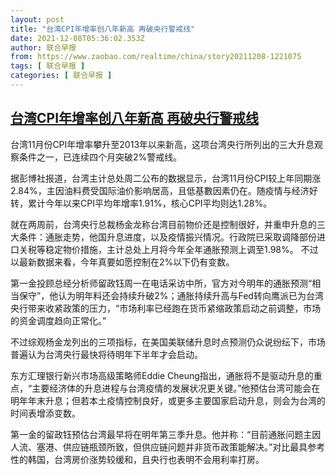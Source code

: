 ```yaml
---
layout: post
title: "台湾CPI年增率创八年新高 再破央行警戒线"
date: 2021-12-08T05:36:02.353Z
author: 联合早报
from: https://www.zaobao.com/realtime/china/story20211208-1221075
tags: [ 联合早报 ]
categories: [ 联合早报 ]
---
```

<!--1638962520000-->
[台湾CPI年增率创八年新高 再破央行警戒线](https://www.zaobao.com/realtime/china/story20211208-1221075)
------

<div>
<p>台湾11月份CPI年增率攀升至2013年以来新高，这项台湾央行所列出的三大升息观察条件之一，已连续四个月突破2%警戒线。</p><p>据彭博社报道，台湾主计总处周二公布的数据显示，台湾11月份CPI较上年同期涨2.84%，主因油料费受国际油价影响居高，且低基數因素仍在。随疫情与经济好转，累计今年以来CPI平均年增率1.91%，核心CPI平均则达1.28%。</p><p>就在两周前，台湾央行总裁杨金龙称台湾目前物价还是控制很好，并重申升息的三大条件：通胀走势，他国升息进度，以及疫情振兴情况。行政院已采取调降部份进口关税等稳定物价措施，主计总处上月将今年全年通胀预测上调至1.98%。 不过以最新数据来看，今年真要如愿控制在2%以下仍有变数。</p><section id="imu"><div id="dfp-ad-imu1">        </div></section><p>第一金投顾总经分析师留政钰周一在电话采访中所，官方对今明年的通胀预测“相当保守”，他认为明年料还会持续升破2%；通胀持续升高与Fed转向鹰派已为台湾央行带来收紧政策的压力，“市场利率已经跑在货币紧缩政策启动之前调整，市场的资金调度趋向正常化。”</p><p>不过综观杨金龙列出的三项指标，在美国美联储升息时点预测仍众说纷纭下，市场普遍认为台湾央行最快将待明年下半年才会启动。</p><p>东方汇理银行新兴市场高级策略师Eddie Cheung指出，通胀将不是驱动升息的重点，“主要经济体的升息进程与台湾疫情的发展状况更关键。”他预估台湾可能会在明年年末升息；但若本土疫情控制良好，或更多主要国家启动升息，则会为台湾的时间表增添变数。</p><div id="innity-in-post"></div><div id="dfp-ad-midarticlespecial">        </div><p>第一金的留政钰预估台湾最早将在明年第三季升息。他并称：“目前通胀问题主因人流、塞港、供应链瓶颈所致，但供应链问题并非货币政策能解决。”对比最具参考性的韩国，台湾房价涨势较缓和，且央行也表明不会用利率打房。</p>      <div class="cx_paywall_placeholder" id="sph_cdp_40"></div>
</div>
